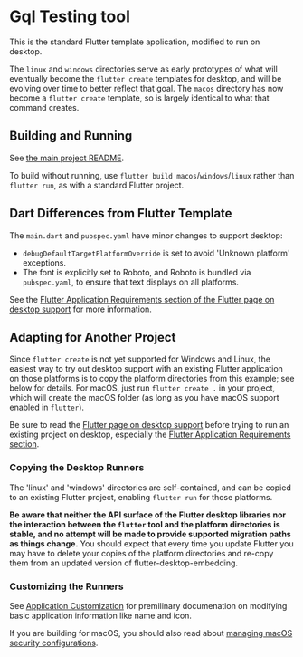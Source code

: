 # Gql Testing tool

This is the standard Flutter template application, modified to run on desktop.

The `linux` and `windows` directories serve as early prototypes of
what will eventually become the `flutter create` templates for desktop, and will
be evolving over time to better reflect that goal. The `macos` directory has
now become a `flutter create` template, so is largely identical to what that
command creates.

## Building and Running

See [the main project README](../README.md).

To build without running, use `flutter build macos`/`windows`/`linux` rather than `flutter run`, as with
a standard Flutter project.

## Dart Differences from Flutter Template

The `main.dart` and `pubspec.yaml` have minor changes to support desktop:
* `debugDefaultTargetPlatformOverride` is set to avoid 'Unknown platform'
  exceptions.
* The font is explicitly set to Roboto, and Roboto is bundled via
  `pubspec.yaml`, to ensure that text displays on all platforms.

See the [Flutter Application Requirements section of the Flutter page on
desktop support](https://github.com/flutter/flutter/wiki/Desktop-shells#flutter-application-requirements)
for more information.

## Adapting for Another Project

Since `flutter create` is not yet supported for Windows and Linux, the easiest
way to try out desktop support with an existing Flutter application on those
platforms is to copy the platform directories from this example; see below for
details. For macOS, just run `flutter create .` in your project, which will
create the macOS folder (as long as you have macOS support enabled in `flutter`).

Be sure to read the [Flutter page on desktop
support](https://github.com/flutter/flutter/wiki/Desktop-shells) before trying to
run an existing project on desktop, especially the [Flutter Application Requirements
section](https://github.com/flutter/flutter/wiki/Desktop-shells#flutter-application-requirements).

### Copying the Desktop Runners

The 'linux' and 'windows' directories are self-contained, and can be copied to
an existing Flutter project, enabling `flutter run` for those platforms.

**Be aware that neither the API surface of the Flutter desktop libraries nor the
interaction between the `flutter` tool and the platform directories is stable,
and no attempt will be made to provide supported migration paths as things
change.** You should expect that every time you update Flutter you may have
to delete your copies of the platform directories and re-copy them from an
updated version of flutter-desktop-embedding.

### Customizing the Runners

See [Application Customization](App-Customization.md) for premilinary
documenation on modifying basic application information like name and icon.

If you are building for macOS, you should also read about [managing macOS
security configurations](../macOS-Security.md).
